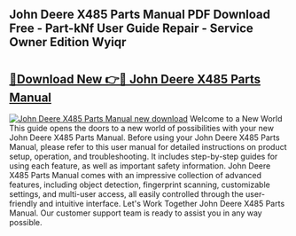 ## John Deere X485 Parts Manual PDF Download Free - Part-kNf User Guide Repair - Service Owner Edition Wyiqr

# <h2><a href="http://bc89451.oget.top/?id=John+Deere+X485+Parts+Manual">🔗Download New 👉🔴 John Deere X485 Parts Manual</a></h2>

[![John Deere X485 Parts Manual new download](https://i.imgur.com/5g1atiW.png)](http://bc89451.oget.top/?id=John+Deere+X485+Parts+Manual)
Welcome to a New World This guide opens the doors to a new world of possibilities with your new John Deere X485 Parts Manual. Before using your John Deere X485 Parts Manual, please refer to this user manual for detailed instructions on product setup, operation, and troubleshooting. It includes step-by-step guides for using each feature, as well as important safety information. John Deere X485 Parts Manual comes with an impressive collection of advanced features, including object detection, fingerprint scanning, customizable settings, and multi-user access, all easily controlled through the user-friendly and intuitive interface. Let's Work Together John Deere X485 Parts Manual. Our customer support team is ready to assist you in any way possible.
